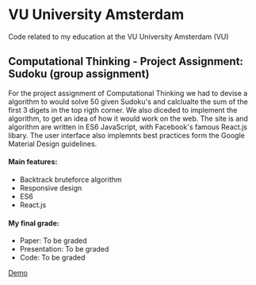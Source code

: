 # VU University Amsterdam
Code related to my education at the VU University Amsterdam (VU)

## Computational Thinking - Project Assignment: Sudoku (group assignment)
For the project assignment of Computational Thinking we had to devise a algorithm to would solve 50 given Sudoku's and calclualte the sum of the first 3 digets in the top rigth corner. We also diceded to implement the algorithm, to get an idea of how it would work on the web. The site is and algorithm are written in ES6 JavaScript, with Facebook's famous React.js libary. The user interface also implemnts best practices form the Google Material Design guidelines.

#### Main features:
* Backtrack bruteforce algorithm
* Responsive design
* ES6
* React.js

#### My final grade:
* Paper: To be graded
* Presentation: To be graded
* Code: To be graded

[Demo](http://zino.hofmann.amsterdam/vu/year/1/computational-thinking)

